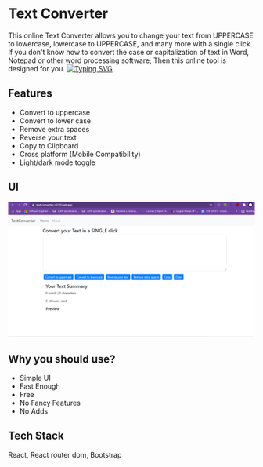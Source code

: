 
# Text Converter

This online Text Converter allows you to change your text from UPPERCASE to lowercase, lowercase to UPPERCASE, and many more with a single click. If you don't know how to convert the case or capitalization of text in Word, Notepad or other word processing software, Then this online tool is designed for you. 
[![Typing SVG](https://readme-typing-svg.herokuapp.com?color=%23F74848&size=16&center=true&lines=link)](https://text-converter-c615f.web.app/)





## Features

- Convert to uppercase
- Convert to lower case
- Remove extra spaces
- Reverse your text
- Copy to Clipboard
- Cross platform (Mobile Compatibility)
- Light/dark mode toggle

## UI
![image](https://github.com/bhaskarbhakat/textconverter/blob/master/Screenshot%20(64).png)
  
## Why you should use?

- Simple UI
- Fast Enough
- Free
- No Fancy Features
- No Adds

## Tech Stack

React, React router dom, Bootstrap
    
